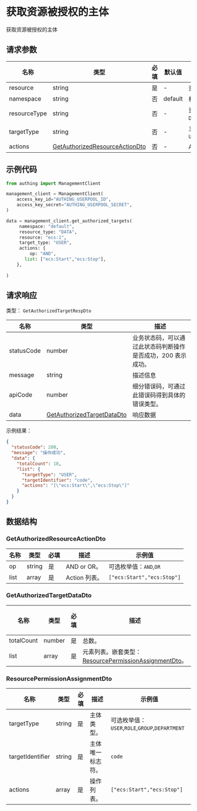 # 获取资源被授权的主体

<!--
  警告⚠️：
  不要直接修改该文档，
  https://github.com/Authing/authing-docs-factory
  使用该项目进行生成
-->

<LastUpdated />

获取资源被授权的主体

## 请求参数

| 名称 | 类型 | 必填 | 默认值 | 描述 | 示例值 |
| ---- | ---- | ---- | ---- | ---- | ---- |
| resource | string | 是 | - | 资源。   | `ecs:1` |
| namespace | string | 否 | default | 权限分组。   |  |
| resourceType | string | 否 | - | 资源类型。  枚举值：`DATA`,`API`,`MENU`,`BUTTON`,`UI` | `DATA` |
| targetType | string | 否 | - | 主体类型。  枚举值：`USER`,`ROLE`,`GROUP`,`DEPARTMENT` | `USER` |
| actions | <a href="#GetAuthorizedResourceActionDto">GetAuthorizedResourceActionDto</a> | 否 | - | Action 列表。   |  |


## 示例代码

```py
from authing import ManagementClient

management_client = ManagementClient(
    access_key_id="AUTHING_USERPOOL_ID",
    access_key_secret="AUTHING_USERPOOL_SECRET",
)

data = management_client.get_authorized_targets(
     namespace: "default",
     resource_type: "DATA",
     resource: "ecs:1",
     target_type: "USER",
     actions: {
         op: "AND",
       list: ["ecs:Start","ecs:Stop"],
    },
  
)
```



## 请求响应

类型： `GetAuthorizedTargetRespDto`

| 名称 | 类型 | 描述 |
| ---- | ---- | ---- |
| statusCode | number | 业务状态码，可以通过此状态码判断操作是否成功，200 表示成功。 |
| message | string | 描述信息 |
| apiCode | number | 细分错误码，可通过此错误码得到具体的错误类型。 |
| data | <a href="#GetAuthorizedTargetDataDto">GetAuthorizedTargetDataDto</a> | 响应数据 |



示例结果：

```json
{
  "statusCode": 200,
  "message": "操作成功",
  "data": {
    "totalCount": 10,
    "list": {
      "targetType": "USER",
      "targetIdentifier": "code",
      "actions": "[\"ecs:Start\",\"ecs:Stop\"]"
    }
  }
}
```

## 数据结构


### <a id="GetAuthorizedResourceActionDto"></a> GetAuthorizedResourceActionDto

| 名称 | 类型 | 必填 | 描述 | 示例值 |
| ---- |  ---- | ---- | ---- | ---- |
| op | string | 是 | AND or OR。  | 可选枚举值：`AND`,`OR` |
| list | array | 是 | Action 列表。  |  `["ecs:Start","ecs:Stop"]` |


### <a id="GetAuthorizedTargetDataDto"></a> GetAuthorizedTargetDataDto

| 名称 | 类型 | 必填 | 描述 | 示例值 |
| ---- |  ---- | ---- | ---- | ---- |
| totalCount | number | 是 | 总数。  |  `10` |
| list | array | 是 | 元素列表。嵌套类型：<a href="#ResourcePermissionAssignmentDto">ResourcePermissionAssignmentDto</a>。  |  |


### <a id="ResourcePermissionAssignmentDto"></a> ResourcePermissionAssignmentDto

| 名称 | 类型 | 必填 | 描述 | 示例值 |
| ---- |  ---- | ---- | ---- | ---- |
| targetType | string | 是 | 主体类型。  | 可选枚举值：`USER`,`ROLE`,`GROUP`,`DEPARTMENT` |
| targetIdentifier | string | 是 | 主体唯一标志符。  |  `code` |
| actions | array | 是 | 操作列表。  |  `["ecs:Start","ecs:Stop"]` |


